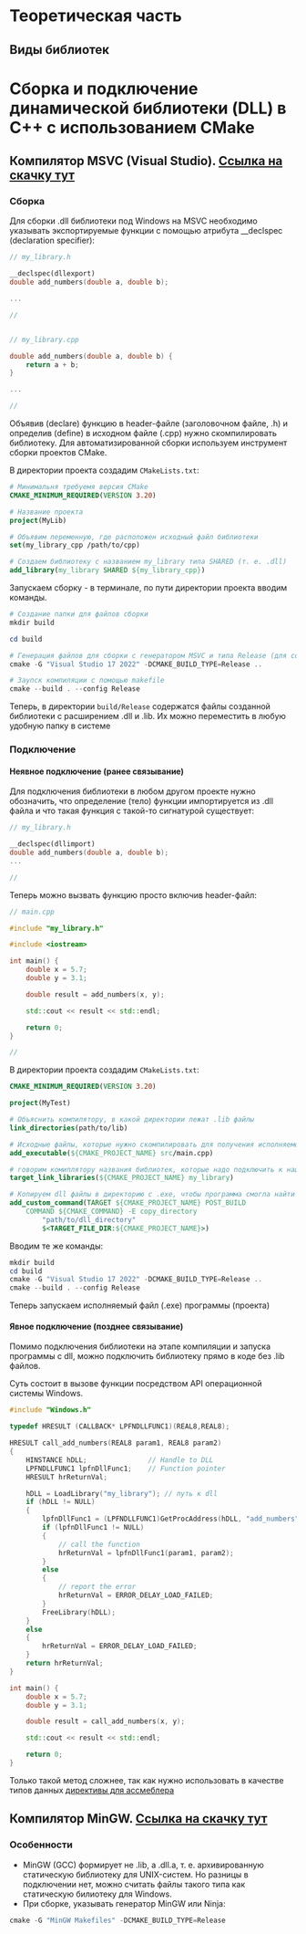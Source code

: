 # Теоретическая часть
## Виды библиотек

# Сборка и подключение динамической библиотеки (DLL) в C++ с использованием CMake
## Компилятор MSVC (Visual Studio). [Ссылка на скачку тут](https://visualstudio.microsoft.com/visual-cpp-build-tools/)

### Сборка
Для сборки .dll библиотеки под Windows на MSVC необходимо указывать экспортируемые функции с помощью атрибута __declspec (declaration specifier):
``` cpp
// my_library.h

__declspec(dllexport)
double add_numbers(double a, double b);

...

//


// my_library.cpp

double add_numbers(double a, double b) {
    return a + b;
}

...

//
```

Объявив (declare) функцию в header-файле (заголовочном файле, .h) и определив (define) в исходном файле (.cpp) нужно скомпилировать библиотеку. Для автоматизированной сборки используем инструмент сборки проектов CMake.

В директории проекта создадим ```CMakeLists.txt```:
```cmake
# Минимальня требуемя версия CMake
CMAKE_MINIMUM_REQUIRED(VERSION 3.20) 

# Название проекта
project(MyLib) 

# Объявим переменную, где расположен исходный файл библиотеки
set(my_library_cpp /path/to/cpp) 

# Создаем библиотеку с названием my_library типа SHARED (т. е. .dll)
add_library(my_library SHARED ${my_library_cpp}) 

```
Запускаем сборку - в терминале, по пути директории проекта вводим команды.
``` powershell
# Создание папки для файлов сборки
mkdir build 

cd build

# Генерация файлов для сборки с генератором MSVC и типа Release (для создания с возможностью отладки - использовать "Debug")
cmake -G "Visual Studio 17 2022" -DCMAKE_BUILD_TYPE=Release .. 

# Заупск компиляции с помощью makefile
cmake --build . --config Release 
```
Теперь, в директории ```build/Release``` содержатся файлы созданной библиотеки с расширением .dll и .lib. Их можно переместить в любую удобную папку в системе


### Подключение
#### Неявное подключение (ранее связывание)
Для подключения библиотеки в любом другом проекте нужно обозначить, что определение (тело) функции импортируется из .dll файла и что такая функция с такой-то сигнатурой существует:
```cpp
// my_library.h

__declspec(dllimport)
double add_numbers(double a, double b);
...

//
```

Теперь можно вызвать функцию просто включив header-файл:
```cpp
// main.cpp

#include "my_library.h"

#include <iostream>

int main() {
    double x = 5.7;
    double y = 3.1;

    double result = add_numbers(x, y);

    std::cout << result << std::endl;

    return 0;
}

//
```

В директории проекта создадим ```CMakeLists.txt```:
```cmake
CMAKE_MINIMUM_REQUIRED(VERSION 3.20) 

project(MyTest) 

# Объяснить компилятору, в какой директории лежат .lib файлы 
link_directories(path/to/lib) 

# Исходные файлы, которые нужно скомпилировать для получения исполняемого файла 
add_executable(${CMAKE_PROJECT_NAME} src/main.cpp) 

# говорим комиплятору названия библиотек, которые надо подключить к нашему проекту
target_link_libraries(${CMAKE_PROJECT_NAME} my_library)

# Копируем dll файлы в директорию с .exe, чтобы программа смогла найти файлы и обратиться к функциям
add_custom_command(TARGET ${CMAKE_PROJECT_NAME} POST_BUILD
    COMMAND ${CMAKE_COMMAND} -E copy_directory
        "path/to/dll_directory"
        $<TARGET_FILE_DIR:${CMAKE_PROJECT_NAME}>)
```

Вводим те же команды:
```powershell
mkdir build
cd build
cmake -G "Visual Studio 17 2022" -DCMAKE_BUILD_TYPE=Release ..
cmake --build . --config Release
```
Теперь запускаем исполняемый файл (.exe) программы (проекта)

#### Явное подключение (позднее связывание)

Помимо подключения библиотеки на этапе компиляции и запуска программы с dll, можно подключить библиотеку прямо в коде без .lib файлов. 

Суть состоит в вызове функции посредством API операционной системы Windows.

```cpp
#include "Windows.h"

typedef HRESULT (CALLBACK* LPFNDLLFUNC1)(REAL8,REAL8);

HRESULT call_add_numbers(REAL8 param1, REAL8 param2)
{
    HINSTANCE hDLL;               // Handle to DLL
    LPFNDLLFUNC1 lpfnDllFunc1;    // Function pointer
    HRESULT hrReturnVal;

    hDLL = LoadLibrary("my_library"); // путь к dll
    if (hDLL != NULL)
    {
        lpfnDllFunc1 = (LPFNDLLFUNC1)GetProcAddress(hDLL, "add_numbers");
        if (lpfnDllFunc1 != NULL)
        {
            // call the function
            hrReturnVal = lpfnDllFunc1(param1, param2);
        }
        else
        {
            // report the error
            hrReturnVal = ERROR_DELAY_LOAD_FAILED;
        }
        FreeLibrary(hDLL);
    }
    else
    {
        hrReturnVal = ERROR_DELAY_LOAD_FAILED;
    }
    return hrReturnVal;
}

int main() { 
    double x = 5.7;
    double y = 3.1;

    double result = call_add_numbers(x, y);

    std::cout << result << std::endl;

    return 0;
}
```
Только такой метод сложнее, так как нужно использовать в качестве типов данных [директивы для ассмеблера](https://learn.microsoft.com/ru-ru/cpp/assembler/masm/directives-reference?view=msvc-170)


## Компилятор MinGW. [Ссылка на скачку тут](https://cygwin.com/install.html#:~:text=Installing%20and%20Updating%20Cygwin%20for%2064%2Dbit%20versions%20of%20Windows)
### Особенности
* MinGW (GCC) формирует не .lib, а .dll.a, т. е. архивированную статическую библиотеку для UNIX-систем. Но разницы в подключении нет, можно считать файлы такого типа как статическую билиотеку для Windows.
* При сборке, указывать генератор MinGW или Ninja:
```powershell
cmake -G "MinGW Makefiles" -DCMAKE_BUILD_TYPE=Release
```